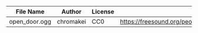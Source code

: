 | File Name        | Author   | License   | Link                            |
|------------------|----------|-----------|---------------------------------|
| open_door.ogg | chromakei | CC0 | https://freesound.org/people/chromakei/sounds/400390/ |